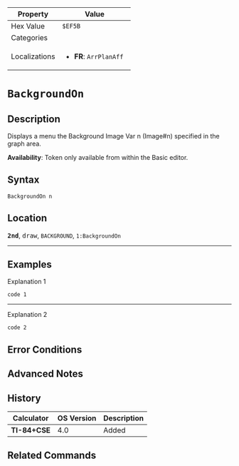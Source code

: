 | Property      | Value |
|---------------|-------|
| Hex Value     | `$EF5B`|
| Categories    | <ul></ul> |
| Localizations | <ul><li><b>FR</b>: `ArrPlanAff `</li></ul> |

# `BackgroundOn `

## Description
Displays a menu the Background Image Var n (Image#n) specified in the graph area.


<b>Availability</b>: Token only available from within the Basic editor.

## Syntax
`BackgroundOn n`

## Location
<tt><kbd><b>2nd</b></kbd></tt>, <kbd>draw</kbd>, `BACKGROUND`, `1:BackgroundOn`
<hr>

## Examples

Explanation 1
```ti-basic
code 1
```
---
Explanation 2
```ti-basic
code 2
```

## Error Conditions


## Advanced Notes


## History
| Calculator | OS Version | Description |
|------------|------------|-------------|
| <b>TI-84+CSE</b> | 4.0 | Added |

## Related Commands

